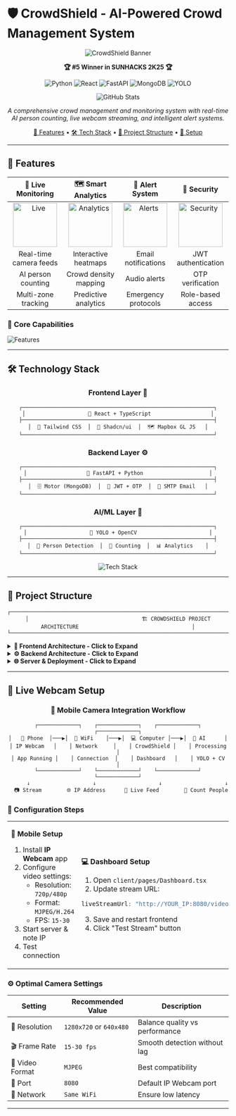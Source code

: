# 🛡️ CrowdShield - AI-Powered Crowd Management System

<div align="center">

<!-- Animated Banner -->
<img src="https://readme-typing-svg.demolab.com?font=Fira+Code&size=28&duration=3000&pause=1000&color=2196F3&center=true&vCenter=true&width=800&lines=🛡️+CrowdShield+-+AI+Crowd+Management;🎯+Real-time+Person+Detection;🚀+Winner+SUNHACKS+2K25;🧠+YOLO+Powered+Analytics" alt="CrowdShield Banner" />

**🏆 #5 Winner in SUNHACKS 2K25 🏆**

<!-- Animated Badges -->
<p align="center">
  <img src="https://img.shields.io/badge/Python-3.8+-blue.svg?style=for-the-badge&logo=python&logoColor=white" alt="Python"/>
  <img src="https://img.shields.io/badge/React-18+-61DAFB.svg?style=for-the-badge&logo=react&logoColor=black" alt="React"/>
  <img src="https://img.shields.io/badge/FastAPI-0.104+-009688.svg?style=for-the-badge&logo=fastapi&logoColor=white" alt="FastAPI"/>
  <img src="https://img.shields.io/badge/MongoDB-4.4+-47A248.svg?style=for-the-badge&logo=mongodb&logoColor=white" alt="MongoDB"/>
  <img src="https://img.shields.io/badge/YOLO-v8-00FFFF.svg?style=for-the-badge&logo=yolo&logoColor=black" alt="YOLO"/>
</p>

<!-- Animated Stats -->
<img src="https://github-readme-stats.vercel.app/api?username=yourusername&show_icons=true&theme=radical&hide_border=true" alt="GitHub Stats" />

*A comprehensive crowd management and monitoring system with real-time AI person counting, live webcam streaming, and intelligent alert systems.*

[📱 Features](#-features) • [🛠️ Tech Stack](#️-technology-stack) • [📁 Project Structure](#-project-structure) • [🔧 Setup](#-setup)

</div>

---

## 🌟 Features

<div align="center">

<!-- Animated Feature Table -->
| 🔴 **Live Monitoring** | 🗺️ **Smart Analytics** | 🚨 **Alert System** | 🔐 **Security** |
|:----------------------:|:----------------------:|:-------------------:|:---------------:|
| <img width="100" src="https://media.giphy.com/media/l0HlTy9x8FZo0XO1i/giphy.gif" alt="Live"/> | <img width="100" src="https://media.giphy.com/media/xT9IgzoKnwFNmISR8I/giphy.gif" alt="Analytics"/> | <img width="100" src="https://media.giphy.com/media/xUNd9IMywss6NP4IyA/giphy.gif" alt="Alerts"/> | <img width="100" src="https://media.giphy.com/media/26BROrSHlmyzzHf3i/giphy.gif" alt="Security"/> |
| Real-time camera feeds | Interactive heatmaps | Email notifications | JWT authentication |
| AI person counting | Crowd density mapping | Audio alerts | OTP verification |
| Multi-zone tracking | Predictive analytics | Emergency protocols | Role-based access |

</div>

### 🎯 **Core Capabilities**

<!-- Animated Typing Effect for Features -->
<img src="https://readme-typing-svg.demolab.com?font=Fira+Code&size=16&duration=2000&pause=500&color=00D9FF&multiline=true&width=800&lines=🎥+Live+Webcam+Streaming+-+Real-time+camera+feeds+with+AI+person+counting;🧠+AI+Person+Detection+-+YOLO-powered+real-time+person+counting;📊+Interactive+Heatmaps+-+Visual+crowd+density+mapping+with+Mapbox;🔔+Smart+Alert+System+-+Automated+email+notifications+and+multilingual+alerts;👤+User+Authentication+-+Secure+login+with+OTP+verification;💾+Database+Integration+-+MongoDB+for+persistent+data+storage;📱+Responsive+UI+-+Modern%2C+mobile-friendly+interface" alt="Features" />

---

## 🛠️ Technology Stack

<div align="center">

### **Frontend Layer** 🎨
```ascii
┌─────────────────────────────────────────────────────────────┐
│                    🎯 React + TypeScript                   │
├─────────────────────────────────────────────────────────────┤
│  🎨 Tailwind CSS  │  🧩 Shadcn/ui  │  🗺️ Mapbox GL JS   │
└─────────────────────────────────────────────────────────────┘
```

### **Backend Layer** ⚙️
```ascii
┌─────────────────────────────────────────────────────────────┐
│                   🚀 FastAPI + Python                     │
├─────────────────────────────────────────────────────────────┤
│  🗄️ Motor (MongoDB)  │  🔐 JWT + OTP  │  📧 SMTP Email   │
└─────────────────────────────────────────────────────────────┘
```

### **AI/ML Layer** 🤖
```ascii
┌─────────────────────────────────────────────────────────────┐
│                    🧠 YOLO + OpenCV                       │
├─────────────────────────────────────────────────────────────┤
│  👥 Person Detection  │  🔢 Counting  │  📊 Analytics    │
└─────────────────────────────────────────────────────────────┘
```

<!-- Animated Tech Stack Icons -->
<p align="center">
  <img src="https://skillicons.dev/icons?i=react,typescript,python,fastapi,mongodb,tailwind,nodejs&theme=dark&perline=7" alt="Tech Stack" />
</p>

</div>

---

## 📁 Project Structure

<div align="center">

<!-- ASCII Art Project Structure -->
```ascii
┌─────────────────────────────────────────────────────────────────────────────────────────────────────────────┐
│                                    🏗️ CROWDSHIELD PROJECT ARCHITECTURE                                    │
└─────────────────────────────────────────────────────────────────────────────────────────────────────────────┘
```

</div>

<details>
<summary><b>🎯 Frontend Architecture - Click to Expand</b></summary>

```
📦 client/                          # 🚀 React Frontend Application
├── 📱 components/                   # 🧩 Reusable UI Components
│   ├── 🗺️ CrowdHeatmap.tsx         # 📊 Interactive Heatmap Component
│   ├── 🔐 ProtectedRoute.tsx       # 🛡️ Authentication Guard
│   └── 🎨 ui/                      # 🎭 Design System Components
│       ├── 📋 accordion.tsx        # 📝 Collapsible Content
│       ├── 🚨 alert-dialog.tsx     # ⚠️ Alert Modals
│       ├── 🔔 alert.tsx            # 📢 Notification System
│       └── ...                     # 🎨 48+ UI Components
├── 🎨 global.css                   # 🌈 Global Styles & Themes
├── 🪝 hooks/                       # 🔗 Custom React Hooks
│   ├── 📱 use-mobile.tsx           # 📱 Mobile Detection
│   └── 🔔 use-toast.ts             # 🍞 Toast Notifications
├── 🏠 pages/                       # 📄 Application Pages
│   ├── 🔐 Auth.tsx                 # 🔑 Authentication Pages
│   ├── 📊 Dashboard.tsx            # 🎛️ Main Dashboard
│   ├── 🏠 Index.tsx                # 🏠 Landing Page
│   └── ...                         # 📄 Additional Pages
├── 🗺️ types/                       # 📝 TypeScript Definitions
│   └── 🗺️ mapbox.d.ts              # 🗺️ Mapbox Type Definitions
└── 📦 package.json                 # 📋 Frontend Dependencies
```

</details>

<details>
<summary><b>⚙️ Backend Architecture - Click to Expand</b></summary>

```
📦 backend/                          # 🐍 Python Backend Services
├── 🎥 live_person_counter.py       # 👥 Real-time Person Counting
├── 🚀 main.py                      # 🚀 FastAPI Application
├── 🧠 object_class.names           # 🏷️ YOLO Class Labels
└── 📋 requirements.txt             # 🐍 Python Dependencies
```

</details>

<details>
<summary><b>🌐 Server & Deployment - Click to Expand</b></summary>

```
📦 server/                           # 🖥️ Node.js Server Services
├── 📧 emailService.ts              # 📧 Email Service Layer
├── 🚀 index.ts                     # 🚀 Express Server
├── 🔨 node-build.ts                # 🛠️ Build Configuration
└── 🛣️ routes/                      # 🛣️ API Route Definitions
    └── 🎮 demo.ts                  # 🎮 Demo API Routes

📦 deployment/                       # 🚀 Deployment Scripts
├── 🚀 deploy.py                    # 🐧 Linux/Mac Deployment
├── 🪟 deploy.bat                   # 🪟 Windows Deployment
├── 🌐 netlify.toml                 # 🌐 Netlify Configuration
└── 📁 netlify/functions/           # ⚡ Serverless Functions
    └── 🌐 api.ts                   # 🌐 Netlify API Functions
```

</details>

---


## 📱 Live Webcam Setup

<div align="center">

### **📱 Mobile Camera Integration Workflow**

<!-- ASCII Workflow Diagram -->
```ascii
┌─────────────┐    ┌─────────────┐    ┌─────────────┐    ┌─────────────┐
│   📱 Phone  │───▶│  📡 WiFi    │───▶│  💻 Computer │───▶│  🧠 AI      │
│ IP Webcam   │    │ Network     │    │ CrowdShield │    │ Processing  │
│ App Running │    │ Connection  │    │ Dashboard   │    │ YOLO + CV   │
└─────────────┘    └─────────────┘    └─────────────┘    └─────────────┘
      ↓                    ↓                    ↓                    ↓
  📷 Stream        🌐 IP Address      🎥 Live Feed        👥 Count People
```

</div>

### **🔧 Configuration Steps**

<table align="center">
<tr>
<td width="50%">

**📱 Mobile Setup**
1. Install **IP Webcam** app
2. Configure video settings:
   - Resolution: `720p/480p`
   - Format: `MJPEG/H.264`
   - FPS: `15-30`
3. Start server & note IP
4. Test connection

</td>
<td width="50%">

**💻 Dashboard Setup**
1. Open `client/pages/Dashboard.tsx`
2. Update stream URL:
```typescript
liveStreamUrl: "http://YOUR_IP:8080/video"
```
3. Save and restart frontend
4. Click "Test Stream" button

</td>
</tr>
</table>

### **⚙️ Optimal Camera Settings**

<!-- Settings Table with Emojis -->
| Setting | Recommended Value | Description |
|---------|-------------------|-------------|
| 📐 Resolution | `1280x720` or `640x480` | Balance quality vs performance |
| 🎬 Frame Rate | `15-30 fps` | Smooth detection without lag |
| 🎥 Video Format | `MJPEG` | Best compatibility |
| 🔌 Port | `8080` | Default IP Webcam port |
| 📡 Network | `Same WiFi` | Ensure low latency |

---
